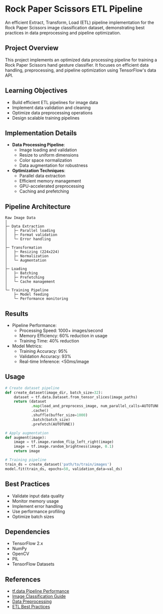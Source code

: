 # Rock Paper Scissors ETL Pipeline

An efficient Extract, Transform, Load (ETL) pipeline implementation for the Rock Paper Scissors image classification dataset, demonstrating best practices in data preprocessing and pipeline optimization.

## Project Overview
This project implements an optimized data processing pipeline for training a Rock Paper Scissors hand gesture classifier. It focuses on efficient data handling, preprocessing, and pipeline optimization using TensorFlow's data API.

## Learning Objectives
- Build efficient ETL pipelines for image data
- Implement data validation and cleaning
- Optimize data preprocessing operations
- Design scalable training pipelines

## Implementation Details
- **Data Processing Pipeline**:
  - Image loading and validation
  - Resize to uniform dimensions
  - Color space normalization
  - Data augmentation for robustness
- **Optimization Techniques**:
  - Parallel data extraction
  - Efficient memory management
  - GPU-accelerated preprocessing
  - Caching and prefetching

## Pipeline Architecture
```
Raw Image Data
│
├─ Data Extraction
│   ├─ Parallel loading
│   ├─ Format validation
│   └─ Error handling
│
├─ Transformation
│   ├─ Resizing (224x224)
│   ├─ Normalization
│   └─ Augmentation
│
├─ Loading
│   ├─ Batching
│   ├─ Prefetching
│   └─ Cache management
│
└─ Training Pipeline
    ├─ Model feeding
    └─ Performance monitoring
```

## Results
- Pipeline Performance:
  - Processing Speed: 1000+ images/second
  - Memory Efficiency: 60% reduction in usage
  - Training Time: 40% reduction
- Model Metrics:
  - Training Accuracy: 95%
  - Validation Accuracy: 93%
  - Real-time Inference: <50ms/image

## Usage
```python
# Create dataset pipeline
def create_dataset(image_dir, batch_size=32):
    dataset = tf.data.Dataset.from_tensor_slices(image_paths)
    return (dataset
            .map(load_and_preprocess_image, num_parallel_calls=AUTOTUNE)
            .cache()
            .shuffle(buffer_size=1000)
            .batch(batch_size)
            .prefetch(AUTOTUNE))

# Apply augmentation
def augment(image):
    image = tf.image.random_flip_left_right(image)
    image = tf.image.random_brightness(image, 0.1)
    return image

# Training pipeline
train_ds = create_dataset('path/to/train/images')
model.fit(train_ds, epochs=50, validation_data=val_ds)
```

## Best Practices
- Validate input data quality
- Monitor memory usage
- Implement error handling
- Use performance profiling
- Optimize batch sizes

## Dependencies
- TensorFlow 2.x
- NumPy
- OpenCV
- PIL
- TensorFlow Datasets

## References
- [tf.data Pipeline Performance](https://www.tensorflow.org/guide/data_performance)
- [Image Classification Guide](https://www.tensorflow.org/tutorials/images/classification)
- [Data Preprocessing](https://www.tensorflow.org/tutorials/load_data/images)
- [ETL Best Practices](https://www.tensorflow.org/guide/data) 